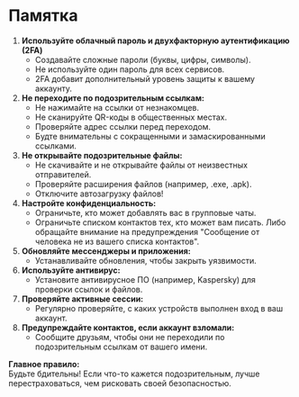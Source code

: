 # Памятка

1. **Используйте облачный пароль и двухфакторную аутентификацию (2FA)**
   * Создавайте сложные пароли (буквы, цифры, символы).
   * Не используйте один пароль для всех сервисов.
   * 2FA добавит дополнительный уровень защиты к вашему аккаунту.
2. **Не переходите по подозрительным ссылкам:**
   * Не нажимайте на ссылки от незнакомцев.
   * Не сканируйте QR-коды в общественных местах.&#x20;
   * Проверяйте адрес ссылки перед переходом.
   * Будте внимательны с сокращенными и замаскированными ссылками.&#x20;
3. **Не открывайте подозрительные файлы:**
   * Не скачивайте и не открывайте файлы от неизвестных отправителей.
   * Проверяйте расширения файлов (например, .exe, .apk).
   * Отключите автозагрузку файлов!
4. **Настройте конфиденциальность:**
   * Ограничьте, кто может добавлять вас в групповые чаты.
   * Ограничьте списком контактов тех, кто может вам писать. Либо обращайте внимание на предупреждения "Сообщение от человека не из вашего списка контактов".&#x20;
5. **Обновляйте мессенджеры и приложения:**
   * Устанавливайте обновления, чтобы закрыть уязвимости.
6. **Используйте антивирус:**
   * Установите антивирусное ПО (например, Kaspersky) для проверки ссылок и файлов.
7. **Проверяйте активные сессии:**
   * Регулярно проверяйте, с каких устройств выполнен вход в ваш аккаунт.
8. **Предупреждайте контактов, если аккаунт взломали:**
   * Сообщите друзьям, чтобы они не переходили по подозрительным ссылкам от вашего имени.

**Главное правило:**\
Будьте бдительны! Если что-то кажется подозрительным, лучше перестраховаться, чем рисковать своей безопасностью.
